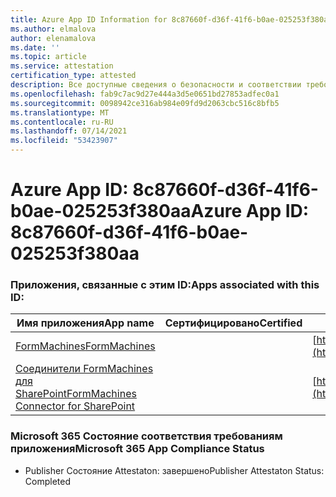 ```yaml
---
title: Azure App ID Information for 8c87660f-d36f-41f6-b0ae-025253f380aa
ms.author: elmalova
author: elenamalova
ms.date: ''
ms.topic: article
ms.service: attestation
certification_type: attested
description: Все доступные сведения о безопасности и соответствии требованиям для 8c87660f-d36f-41f6-b0ae-025253f380aa.
ms.openlocfilehash: fab9c7ac9d27e444a3d5e0651bd27853adfec0a1
ms.sourcegitcommit: 0098942ce316ab984e09fd9d2063cbc516c8bfb5
ms.translationtype: MT
ms.contentlocale: ru-RU
ms.lasthandoff: 07/14/2021
ms.locfileid: "53423907"
---
```

# <a name="azure-app-id-8c87660f-d36f-41f6-b0ae-025253f380aa"></a><span data-ttu-id="6e5a2-103">Azure App ID: 8c87660f-d36f-41f6-b0ae-025253f380aa</span><span class="sxs-lookup"><span data-stu-id="6e5a2-103">Azure App ID: 8c87660f-d36f-41f6-b0ae-025253f380aa</span></span>


### <a name="apps-associated-with-this-id"></a><span data-ttu-id="6e5a2-104">Приложения, связанные с этим ID:</span><span class="sxs-lookup"><span data-stu-id="6e5a2-104">Apps associated with this ID:</span></span>
| <span data-ttu-id="6e5a2-105">**Имя приложения**</span><span class="sxs-lookup"><span data-stu-id="6e5a2-105">**App name**</span></span> | <span data-ttu-id="6e5a2-106">**Сертифицировано**</span><span class="sxs-lookup"><span data-stu-id="6e5a2-106">**Certified**</span></span> | <span data-ttu-id="6e5a2-107">**Просмотр в AppSource**</span><span class="sxs-lookup"><span data-stu-id="6e5a2-107">**View in AppSource**</span></span> |
|-|-|-|
| [<span data-ttu-id="6e5a2-108">FormMachines</span><span class="sxs-lookup"><span data-stu-id="6e5a2-108">FormMachines</span></span>](https://docs.microsoft.com/en-us/microsoft-365-app-certification/forward/WA200001217) |  | [https://appsource.microsoft.com/product/office/WA200001217](https://appsource.microsoft.com/product/office/WA200001217) |
| [<span data-ttu-id="6e5a2-109">Соединители FormMachines для SharePoint</span><span class="sxs-lookup"><span data-stu-id="6e5a2-109">FormMachines Connector for SharePoint</span></span>](https://docs.microsoft.com/en-us/microsoft-365-app-certification/forward/WA200000357) |  | [https://appsource.microsoft.com/product/office/WA200000357](https://appsource.microsoft.com/product/office/WA200000357) |

### <a name="microsoft-365-app-compliance-status"></a><span data-ttu-id="6e5a2-110">Microsoft 365 Состояние соответствия требованиям приложения</span><span class="sxs-lookup"><span data-stu-id="6e5a2-110">Microsoft 365 App Compliance Status</span></span>
- <span data-ttu-id="6e5a2-111">Publisher Состояние Attestaton: завершено</span><span class="sxs-lookup"><span data-stu-id="6e5a2-111">Publisher Attestaton Status: Completed</span></span>
